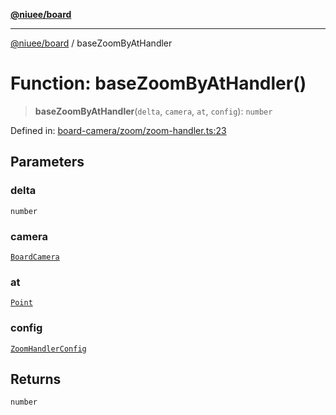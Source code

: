 [**@niuee/board**](../README.md)

***

[@niuee/board](../globals.md) / baseZoomByAtHandler

# Function: baseZoomByAtHandler()

> **baseZoomByAtHandler**(`delta`, `camera`, `at`, `config`): `number`

Defined in: [board-camera/zoom/zoom-handler.ts:23](https://github.com/niuee/board/blob/a0a1179721d4f4b943b6a9bc156753ac9737e502/src/board-camera/zoom/zoom-handler.ts#L23)

## Parameters

### delta

`number`

### camera

[`BoardCamera`](../interfaces/BoardCamera.md)

### at

[`Point`](../type-aliases/Point.md)

### config

[`ZoomHandlerConfig`](../type-aliases/ZoomHandlerConfig.md)

## Returns

`number`
